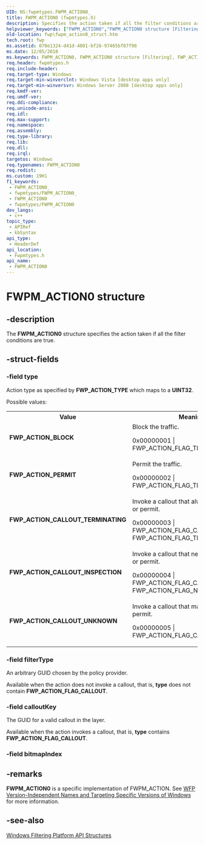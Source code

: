 ```yaml
---
UID: NS:fwpmtypes.FWPM_ACTION0_
title: FWPM_ACTION0 (fwpmtypes.h)
description: Specifies the action taken if all the filter conditions are true.
helpviewer_keywords: ["FWPM_ACTION0","FWPM_ACTION0 structure [Filtering]","FWP_ACTION_BLOCK","FWP_ACTION_CALLOUT_INSPECTION","FWP_ACTION_CALLOUT_TERMINATING","FWP_ACTION_CALLOUT_UNKNOWN","FWP_ACTION_PERMIT","fwp.fwpm_action0_struct","fwpmtypes/FWPM_ACTION0"]
old-location: fwp\fwpm_action0_struct.htm
tech.root: fwp
ms.assetid: 070e1324-d41d-4001-bf26-97465bf87f98
ms.date: 12/05/2018
ms.keywords: FWPM_ACTION0, FWPM_ACTION0 structure [Filtering], FWP_ACTION_BLOCK, FWP_ACTION_CALLOUT_INSPECTION, FWP_ACTION_CALLOUT_TERMINATING, FWP_ACTION_CALLOUT_UNKNOWN, FWP_ACTION_PERMIT, fwp.fwpm_action0_struct, fwpmtypes/FWPM_ACTION0
req.header: fwpmtypes.h
req.include-header: 
req.target-type: Windows
req.target-min-winverclnt: Windows Vista [desktop apps only]
req.target-min-winversvr: Windows Server 2008 [desktop apps only]
req.kmdf-ver: 
req.umdf-ver: 
req.ddi-compliance: 
req.unicode-ansi: 
req.idl: 
req.max-support: 
req.namespace: 
req.assembly: 
req.type-library: 
req.lib: 
req.dll: 
req.irql: 
targetos: Windows
req.typenames: FWPM_ACTION0
req.redist: 
ms.custom: 19H1
f1_keywords:
 - FWPM_ACTION0_
 - fwpmtypes/FWPM_ACTION0_
 - FWPM_ACTION0
 - fwpmtypes/FWPM_ACTION0
dev_langs:
 - c++
topic_type:
 - APIRef
 - kbSyntax
api_type:
 - HeaderDef
api_location:
 - Fwpmtypes.h
api_name:
 - FWPM_ACTION0
---
```


# FWPM_ACTION0 structure


## -description

The <b>FWPM_ACTION0</b> structure specifies the action taken if all the filter conditions are true.

## -struct-fields

### -field type

Action type as specified by <b>FWP_ACTION_TYPE</b> which maps to a <b>UINT32</b>.

Possible values:

<table>
<tr>
<th>Value</th>
<th>Meaning</th>
</tr>
<tr>
<td width="40%"><a id="FWP_ACTION_BLOCK"></a><a id="fwp_action_block"></a><dl>
<dt><b>FWP_ACTION_BLOCK</b></dt>
</dl>
</td>
<td width="60%">
Block the traffic. 

0x00000001 | FWP_ACTION_FLAG_TERMINATING

</td>
</tr>
<tr>
<td width="40%"><a id="FWP_ACTION_PERMIT"></a><a id="fwp_action_permit"></a><dl>
<dt><b>FWP_ACTION_PERMIT</b></dt>
</dl>
</td>
<td width="60%">
Permit the traffic.

0x00000002 | FWP_ACTION_FLAG_TERMINATING

</td>
</tr>
<tr>
<td width="40%"><a id="FWP_ACTION_CALLOUT_TERMINATING"></a><a id="fwp_action_callout_terminating"></a><dl>
<dt><b>FWP_ACTION_CALLOUT_TERMINATING</b></dt>
</dl>
</td>
<td width="60%">
Invoke a callout that always returns block or permit.

0x00000003 | FWP_ACTION_FLAG_CALLOUT | FWP_ACTION_FLAG_TERMINATING

</td>
</tr>
<tr>
<td width="40%"><a id="FWP_ACTION_CALLOUT_INSPECTION"></a><a id="fwp_action_callout_inspection"></a><dl>
<dt><b>FWP_ACTION_CALLOUT_INSPECTION</b></dt>
</dl>
</td>
<td width="60%">
Invoke a callout that never returns block or permit.

0x00000004 | FWP_ACTION_FLAG_CALLOUT | FWP_ACTION_FLAG_NON_TERMINATING

</td>
</tr>
<tr>
<td width="40%"><a id="FWP_ACTION_CALLOUT_UNKNOWN"></a><a id="fwp_action_callout_unknown"></a><dl>
<dt><b>FWP_ACTION_CALLOUT_UNKNOWN</b></dt>
</dl>
</td>
<td width="60%">
Invoke a callout that may return block or permit.

0x00000005 | FWP_ACTION_FLAG_CALLOUT

</td>
</tr>
</table>

### -field filterType

An arbitrary GUID chosen by the policy provider.

Available when the action does not invoke a callout, that is, <b>type</b> does not contain  <b>FWP_ACTION_FLAG_CALLOUT</b>.

### -field calloutKey

The GUID for a valid callout in the layer.

Available when the action invokes a callout, that is, <b>type</b> contains  <b>FWP_ACTION_FLAG_CALLOUT</b>.

### -field bitmapIndex

## -remarks

<b>FWPM_ACTION0</b> is a specific implementation of FWPM_ACTION. See <a href="/windows/desktop/FWP/wfp-version-independent-names-and-targeting-specific-versions-of-windows">WFP Version-Independent Names and Targeting Specific Versions of Windows</a>  for more information.

## -see-also

<a href="/windows/desktop/FWP/fwp-structs">Windows Filtering Platform  API Structures</a>